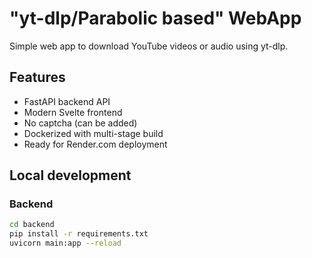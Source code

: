 # "yt-dlp/Parabolic based" WebApp

Simple web app to download YouTube videos or audio using yt-dlp.

## Features

- FastAPI backend API
- Modern Svelte frontend
- No captcha (can be added)
- Dockerized with multi-stage build
- Ready for Render.com deployment

## Local development

### Backend

```bash
cd backend
pip install -r requirements.txt
uvicorn main:app --reload
